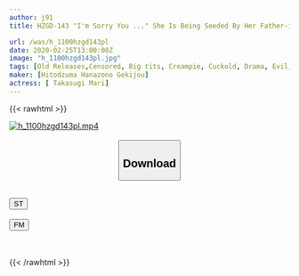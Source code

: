```yaml
---
author: j91
title: HZGD-143 "I'm Sorry You ..." She Is Being Seeded By Her Father-in-law Muriyari On Danger Of Pregnancy ... Mari Takasugi

url: /was/h_1100hzgd143pl
date: 2020-02-25T13:00:00Z
image: "h_1100hzgd143pl.jpg"
tags: [Old Releases,Censored, Big tits, Creampie, Cuckold, Drama, Evil, Married Woman, Titty fuck]
maker: [Hitodzuma Hanazono Gekijou]
actress: [ Takasugi Mari]
---
```



{{< rawhtml >}}

<div class="video" data-videoid="jlKvzBrP93izXYw">
    <a href="javascript:;">
        <img src="/was/h_1100hzgd143pl/h_1100hzgd143pl.jpg" width="WIDTH" height="HEIGHT" alt="h_1100hzgd143pl.mp4" loading="lazy">
    </a>
</div>

<script type="text/javascript" src="https://j91.asia/asset/on-demand-st.js"></script>

<br>
  <link rel="stylesheet" href="https://j91.asia/asset/bs5.css">
  
  <center>
  <button class="btn btn-primary" type="button" data-bs-toggle="collapse" data-bs-target=".multi-collapse" aria-expanded="false" aria-controls="multiCollapseExample1 multiCollapseExample2"><h2>Download</h2></button></center>
</p>
<div class="row">
  <div class="col">
    <div class="collapse multi-collapse" id="multiCollapseExample1">
      <div class="card card-body">
	      	      <br>
<div class="buttons">  
<a href="https://streamtape.to/v/jlKvzBrP93izXYw" target="_blank"><button class="btn-hover color-3"><i class="fa fa-download"></i> ST</button></a></div>
    </div>
  </div>
</div>
  <div class="col">
    <div class="collapse multi-collapse" id="multiCollapseExample2">
      <div class="card card-body">
	      <br>
<div class="buttons">
    <a href="https://filemoon.sx/d/a0hgbgs0fgxm" target="_blank"><button class="btn-hover color-8"><i class="fa fa-download"></i> FM</button></a></div>
<br><br>
      </div>
    </div>
  </div>
</div>

{{< /rawhtml >}}